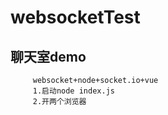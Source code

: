 # websocketTest

## 聊天室demo

         websocket+node+socket.io+vue
         1.启动node index.js
         2.开两个浏览器
